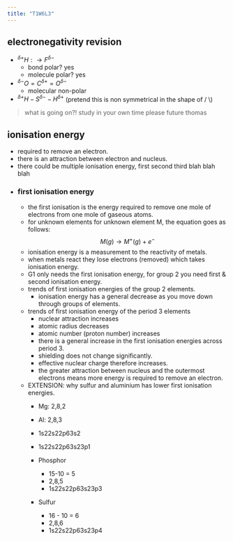 ```yaml
---
title: "T1W6L3"
---
```


## electronegativity revision
- $^{\delta+}H:\to F^{\delta-}$
	- bond polar? yes
	- molecule polar? yes
- $^{\delta-}O = C^{\delta+} = O^{\delta-}$
	- molecular non-polar
- $^{\delta+}H - S^{\delta-} - H^{\delta+}$ (pretend this is non symmetrical in the shape of / \\)
> what is going on?! study in your own time please future thomas
## ionisation energy
- required to remove an electron.
- there is an attraction between electron and nucleus.
- there could be multiple ionisation energy, first second third blah blah blah
- ### first ionisation energy
	- the first ionisation is the energy required to remove one mole of electrons from one mole of gaseous atoms. 
	- for unknown elements for unknown element M, the equation goes as follows: $$M(g)\to M^+(g)+e^-$$
	- ionisation energy is a measurement to the reactivity of metals.
	- when metals react they lose electrons (removed) which takes ionisation energy.
	- G1 only needs the first ionisation energy, for group 2 you need first & second ionisation energy.
	- trends of first ionisation energies of the group 2 elements.
		- ionisation energy has a general decrease as you move down through groups of elements.
	- trends of first ionisation energy of the period 3 elements
		- nuclear attraction increases
		- atomic radius decreases
		- atomic number (proton number) increases
		- there is a general increase in the first ionisation energies across period 3.
		- shielding does not change significantly.
		- effective nuclear charge therefore increases.
		- the greater attraction between nucleus and the outermost electrons means more energy is required to remove an electron.
	- EXTENSION: why sulfur and aluminium has lower first ionisation energies.
		- Mg: 2,8,2
		- Al: 2,8,3
		- 1s22s22p63s2
		- 1s22s22p63s23p1

		- Phosphor
			- 15-10 = 5
			- 2,8,5
			- 1s22s22p63s23p3
		- Sulfur
			- 16 - 10 = 6
			- 2,8,6
			- 1s22s22p63s23p4